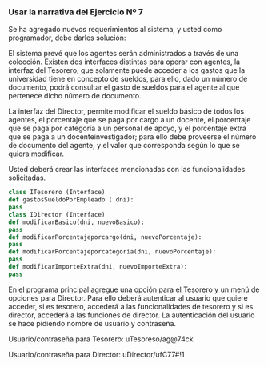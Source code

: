 ### Usar la narrativa del Ejercicio Nº 7

Se ha agregado nuevos requerimientos al sistema, y usted como programador,
debe darles solución:

El sistema prevé que los agentes serán administrados a través de una colección.
Existen dos interfaces distintas para operar con agentes, la interfaz del Tesorero,
que solamente puede acceder a los gastos que la universidad tiene en concepto de
sueldos, para ello, dado un número de documento, podrá consultar el gasto de
sueldos para el agente al que pertenece dicho número de documento.

La interfaz del Director, permite modificar el sueldo básico de todos los agentes, el
porcentaje que se paga por cargo a un docente, el porcentaje que se paga por
categoría a un personal de apoyo, y el porcentaje extra que se paga a un docenteinvestigador; para ello debe proveerse el número de documento del agente, y el valor que corresponda según lo que se quiera modificar.

Usted deberá crear las interfaces mencionadas con las funcionalidades solicitadas.

```python
class ITesorero (Interface)
def gastosSueldoPorEmpleado ( dni):
pass
class IDirector (Interface)
def modificarBasico(dni, nuevoBasico):
pass
def modificarPorcentajeporcargo(dni, nuevoPorcentaje):
pass
def modificarPorcentajeporcategoría(dni, nuevoPorcentaje):
pass
def modificarImporteExtra(dni, nuevoImporteExtra):
pass
```

En el programa principal agregue una opción para el Tesorero y un menú de opciones para Director. Para ello deberá autenticar al usuario que quiere acceder, si es tesorero, accederá a las funcionalidades de tesorero y si es director, accederá a las funciones de director. La autenticación del usuario se hace pidiendo nombre de
usuario y contraseña.

Usuario/contraseña para Tesorero: uTesoreso/ag@74ck

Usuario/contraseña para Director: uDirector/ufC77#!1